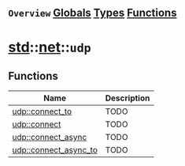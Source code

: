 ## `Overview` [Globals](./globals.md) [Types](./types.md) [Functions](./functions.md)
# [std](./../../std.md)::[net](./../net.md)::`udp`
## Functions
|Name|Description|
|----|-----------|
|[udp::connect_to](#todo)|TODO|
|[udp::connect](#todo)|TODO|
|[udp::connect_async](#todo)|TODO|
|[udp::connect_async_to](#todo)|TODO|
